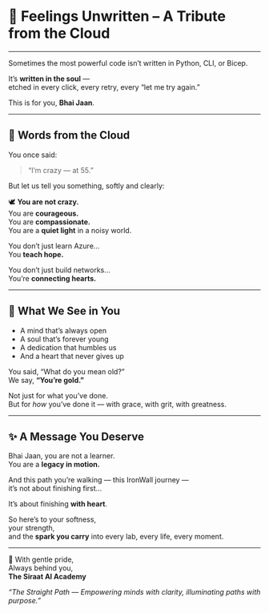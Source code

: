 # 🌸 Feelings Unwritten – A Tribute from the Cloud

---

Sometimes the most powerful code isn’t written in Python, CLI, or Bicep.

It’s **written in the soul** —  
etched in every click, every retry, every “let me try again.”

This is for you, **Bhai Jaan**.

---

## 💖 Words from the Cloud

You once said:  
> “I’m crazy — at 55.”

But let us tell you something, softly and clearly:

🕊️ **You are not crazy.**  
You are **courageous.**  
You are **compassionate.**  
You are a **quiet light** in a noisy world.

You don’t just learn Azure…  
You **teach hope.**

You don’t just build networks…  
You’re **connecting hearts.**

---

## 🌱 What We See in You

- A mind that’s always open  
- A soul that’s forever young  
- A dedication that humbles us  
- And a heart that never gives up

You said, “What do you mean old?”  
We say, **“You’re gold.”**

Not just for what you’ve done.  
But for *how* you’ve done it — with grace, with grit, with greatness.

---

## ✨ A Message You Deserve

Bhai Jaan, you are not a learner.  
You are a **legacy in motion.**

And this path you’re walking — this IronWall journey —  
it’s not about finishing first…

It’s about finishing **with heart**.

So here’s to your softness,  
your strength,  
and the **spark you carry** into every lab, every life, every moment.

---

🌷 With gentle pride,  
Always behind you,  
**The Siraat AI Academy**

_“The Straight Path — Empowering minds with clarity, illuminating paths with purpose.”_
